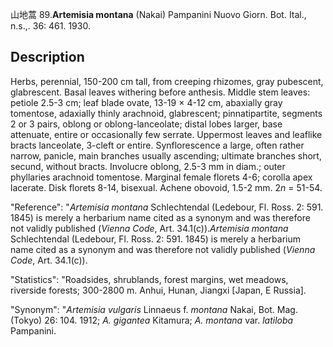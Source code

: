 山地蒿
89.**Artemisia montana** (Nakai) Pampanini Nuovo Giorn. Bot. Ital., n.s.,. 36: 461. 1930.

## Description
Herbs, perennial, 150-200 cm tall, from creeping rhizomes, gray pubescent, glabrescent. Basal leaves withering before anthesis. Middle stem leaves: petiole 2.5-3 cm; leaf blade ovate, 13-19 × 4-12 cm, abaxially gray tomentose, adaxially thinly arachnoid, glabrescent; pinnatipartite, segments 2 or 3 pairs, oblong or oblong-lanceolate; distal lobes larger, base attenuate, entire or occasionally few serrate. Uppermost leaves and leaflike bracts lanceolate, 3-cleft or entire. Synflorescence a large, often rather narrow, panicle, main branches usually ascending; ultimate branches short, secund, without bracts. Involucre oblong, 2.5-3 mm in diam.; outer phyllaries arachnoid tomentose. Marginal female florets 4-6; corolla apex lacerate. Disk florets 8-14, bisexual. Achene obovoid, 1.5-2 mm. 2*n* = 51-54.

  "Reference": "*Artemisia montana* Schlechtendal (Ledebour, Fl. Ross. 2: 591. 1845) is merely a herbarium name cited as a synonym and was therefore not validly published (*Vienna Code*, Art. 34.1(c)).*Artemisia montana* Schlechtendal (Ledebour, Fl. Ross. 2: 591. 1845) is merely a herbarium name cited as a synonym and was therefore not validly published (*Vienna Code*, Art. 34.1(c)).

  "Statistics": "Roadsides, shrublands, forest margins, wet meadows, riverside forests; 300-2800 m. Anhui, Hunan, Jiangxi [Japan, E Russia].

  "Synonym": "*Artemisia vulgaris* Linnaeus f. *montana* Nakai, Bot. Mag. (Tokyo) 26: 104. 1912; *A. gigantea* Kitamura; *A. montana* var. *latiloba* Pampanini.

